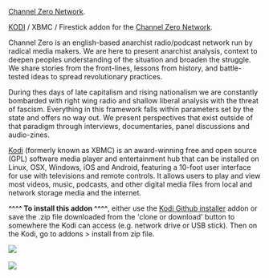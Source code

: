 <a href="https://channelzeronetwork.com/">Channel Zero Network</a>.<br>

<a href="kodi.tv">KODI<a> / XBMC / Firestick addon for the <a href="https://channelzeronetwork.com/">Channel Zero Network</a>.<br>

Channel Zero is an english-based anarchist radio/podcast network run by radical media makers. We are here to present anarchist analysis, context to deepen peoples understanding of the situation and broaden the struggle. We share stories from the front-lines, lessons from history, and battle-tested ideas to spread revolutionary practices.<br>

During thes days of late capitalism and rising nationalism we are constantly bombarded with right wing radio and shallow liberal analysis with the threat of fascism. Everything in this framework falls within parameters set by the state and offers no way out. We present perspectives that exist outside of that paradigm through interviews, documentaries, panel discussions and audio-zines.<br>

<a href="www.kodi.tv">Kodi</a> (formerly known as XBMC) is an award-winning free and open source (GPL) software media player and entertainment hub that can be installed on Linux, OSX, Windows, iOS and Android, featuring a 10-foot user interface for use with televisions and remote controls. It allows users to play and view most videos, music, podcasts, and other digital media files from local and network storage media and the internet.<br>

<b>^^^^ To install this addon ^^^^</b>, either use the <a href="https://www.tvaddons.co/github-browser-kodi/">Kodi Github installer</a> addon or save the .zip file downloaded from the 'clone or download' button to somewhere the Kodi can access (e.g. network drive or USB stick). Then on the Kodi, go to addons > install from zip file.<br>

<img src="https://channelzeronetwork.com/wp-content/themes/channelzero/library/images/logo.jpg"><br>
<br><a href="http://www.kodi.tv"><img src="https://kodi.tv/sites/default/files/page/field_image/about--devices.jpg">
